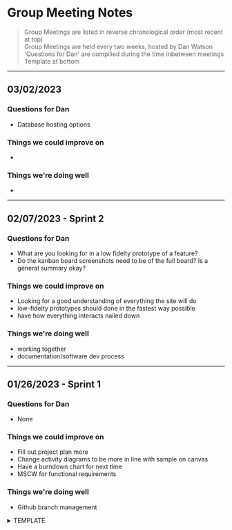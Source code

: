 # Group Meeting Notes
> Group Meetings are listed in reverse chronological order
> (most recent at top)  
> Group Meetings are held every two weeks, hosted by Dan Watson  
> 'Questions for Dan' are compilied during the time inbetween meetings  
> Template at bottom

---
## 03/02/2023
### Questions for Dan
* Database hosting options
### Things we could improve on
* 
### Things we're doing well
* 

---
## 02/07/2023 - Sprint 2
### Questions for Dan
* What are you looking for in a low fidelty prototype of a feature?  
* Do the kanban board screenshots need to be of the full board? Is a general summary okay?
### Things we could improve on
* Looking for a good understanding of everything the site will do
* low-fidelty prototypes should done in the fastest way possible
* have how everything interacts nailed down
### Things we're doing well
* working together
* documentation/software dev process
---
## 01/26/2023 - Sprint 1
### Questions for Dan
* None
### Things we could improve on
* Fill out project plan more
* Change activity diagrams to be more in line with sample on canvas
* Have a burndown chart for next time
* MSCW for functional requirements
### Things we're doing well
* Github branch management

<details>
  <summary>TEMPLATE</summary>

---
## MM/DD/YYYY
### Questions for Dan
* 
### Things we could improve on
* 
### Things we're doing well
* 
</details>